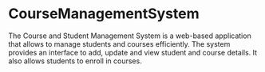 # CourseManagementSystem
The Course and Student Management System is a web-based application that allows to manage students and courses efficiently. The system provides an interface to add, update and view student and course details. It also allows students to enroll in courses.  
